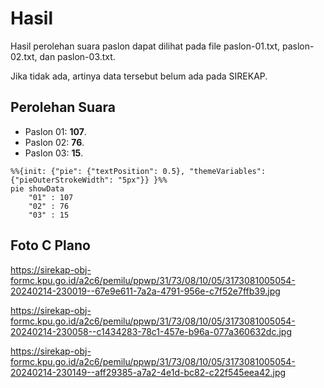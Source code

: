 # Hasil

Hasil perolehan suara paslon dapat dilihat pada file paslon-01.txt, paslon-02.txt, dan paslon-03.txt.

Jika tidak ada, artinya data tersebut belum ada pada SIREKAP.

## Perolehan Suara

 * Paslon 01: **107**.
 * Paslon 02: **76**.
 * Paslon 03: **15**.

```mermaid
%%{init: {"pie": {"textPosition": 0.5}, "themeVariables": {"pieOuterStrokeWidth": "5px"}} }%%
pie showData
    "01" : 107
    "02" : 76
    "03" : 15
```
## Foto C Plano

https://sirekap-obj-formc.kpu.go.id/a2c6/pemilu/ppwp/31/73/08/10/05/3173081005054-20240214-230019--67e9e611-7a2a-4791-956e-c7f52e7ffb39.jpg

https://sirekap-obj-formc.kpu.go.id/a2c6/pemilu/ppwp/31/73/08/10/05/3173081005054-20240214-230058--c1434283-78c1-457e-b96a-077a360632dc.jpg

https://sirekap-obj-formc.kpu.go.id/a2c6/pemilu/ppwp/31/73/08/10/05/3173081005054-20240214-230149--aff29385-a7a2-4e1d-bc82-c22f545eea42.jpg

